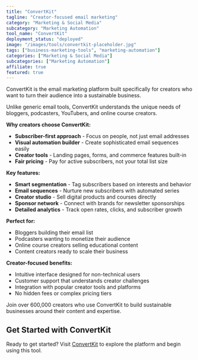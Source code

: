```yaml
---
title: "ConvertKit"
tagline: "Creator-focused email marketing"
category: "Marketing & Social Media"
subcategory: "Marketing Automation"
tool_name: "ConvertKit"
deployment_status: "deployed"
image: "/images/tools/convertkit-placeholder.jpg"
tags: ["business-marketing-tools", "marketing-automation"]
categories: ["Marketing & Social Media"]
subcategories: ["Marketing Automation"]
affiliate: true
featured: true
---
```

ConvertKit is the email marketing platform built specifically for creators who want to turn their audience into a sustainable business.

Unlike generic email tools, ConvertKit understands the unique needs of bloggers, podcasters, YouTubers, and online course creators.

**Why creators choose ConvertKit:**
- **Subscriber-first approach** - Focus on people, not just email addresses
- **Visual automation builder** - Create sophisticated email sequences easily
- **Creator tools** - Landing pages, forms, and commerce features built-in
- **Fair pricing** - Pay for active subscribers, not your total list size

**Key features:**
- **Smart segmentation** - Tag subscribers based on interests and behavior
- **Email sequences** - Nurture new subscribers with automated series
- **Creator studio** - Sell digital products and courses directly
- **Sponsor network** - Connect with brands for newsletter sponsorships
- **Detailed analytics** - Track open rates, clicks, and subscriber growth

**Perfect for:**
- Bloggers building their email list
- Podcasters wanting to monetize their audience
- Online course creators selling educational content
- Content creators ready to scale their business

**Creator-focused benefits:**
- Intuitive interface designed for non-technical users
- Customer support that understands creator challenges
- Integration with popular creator tools and platforms
- No hidden fees or complex pricing tiers

Join over 600,000 creators who use ConvertKit to build sustainable businesses around their content and expertise.

## Get Started with ConvertKit

Ready to get started? Visit [ConvertKit](https://convertkit.com) to explore the platform and begin using this tool.